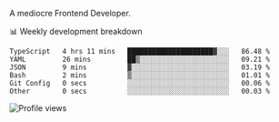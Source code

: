 A mediocre Frontend Developer.

📊 Weekly development breakdown
<!--START_SECTION:waka-->

```text
TypeScript   4 hrs 11 mins   █████████████████████▓░░░   86.48 %
YAML         26 mins         ██▒░░░░░░░░░░░░░░░░░░░░░░   09.21 %
JSON         9 mins          ▓░░░░░░░░░░░░░░░░░░░░░░░░   03.19 %
Bash         2 mins          ▒░░░░░░░░░░░░░░░░░░░░░░░░   01.01 %
Git Config   0 secs          ░░░░░░░░░░░░░░░░░░░░░░░░░   00.06 %
Other        0 secs          ░░░░░░░░░░░░░░░░░░░░░░░░░   00.03 %
```

<!--END_SECTION:waka-->

<img src="https://gpvc.arturio.dev/iqbalfasri" alt="Profile views"/>
